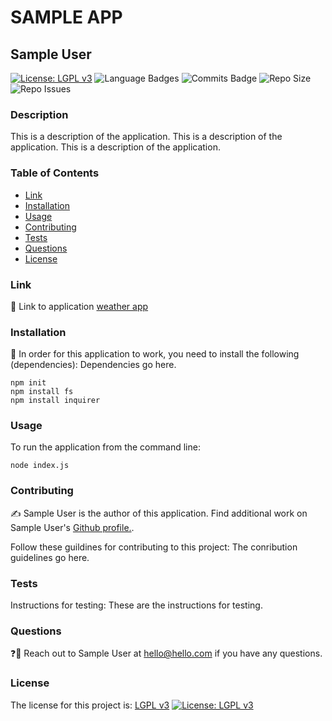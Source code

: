 # SAMPLE APP 
## Sample User
[![License: LGPL v3](https://img.shields.io/badge/License-LGPL_v3-blue.svg?style=for-the-badge&logo=appveyor)](https://www.gnu.org/licenses/lgpl-3.0) ![Language Badges](https://img.shields.io/github/languages/top/laurendarrimon/weather-app?style=for-the-badge&logo=appveyor) ![Commits Badge](https://img.shields.io/github/last-commit/laurendarrimon/weather-app?style=for-the-badge&logo=appveyor) ![Repo Size](https://img.shields.io/github/repo-size/laurendarrimon/weather-app?style=for-the-badge&logo=appveyor) ![Repo Issues](https://img.shields.io/github/issues/laurendarrimon/weather-app?style=for-the-badge&logo=appveyor)
    
### Description
This is a description of the application. This is a description of the application. This is a description of the application. 

### Table of Contents

* [Link](#link)
* [Installation](#installation)
* [Usage](#usage)
* [Contributing](#contributing)
* [Tests](#tests)
* [Questions](#questions)
* [License](#license)


### Link 
🔗 
Link to application [weather app](https://laurendarrimon.github.io/weather-app/)


### Installation
🔧
In order for this application to work, you need to install the following (dependencies): 
Dependencies go here. 

~~~
npm init 
npm install fs
npm install inquirer
~~~


### Usage 
To run the application from the command line: 

~~~
node index.js
~~~


### Contributing 
✍️ 
Sample User is the author of this application. Find additional work on Sample User's [Github profile.](http://github.com/laurendarrimon). 

Follow these guildines for contributing to this project: The conribution guidelines go here. 

### Tests
Instructions for testing: These are the instructions for testing. 


### Questions
❓💌
Reach out to Sample User at hello@hello.com if you have any questions. 

### License
 The license for this project is: [LGPL v3](https://www.gnu.org/licenses/lgpl-3.0)
[![License: LGPL v3](https://img.shields.io/badge/License-LGPL_v3-blue.svg?style=for-the-badge&logo=appveyor)](https://www.gnu.org/licenses/lgpl-3.0)

